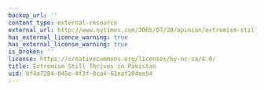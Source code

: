 ```yaml
---
backup_url: ''
content_type: external-resource
external_url: http://www.nytimes.com/2005/07/20/opinion/extremism-still-thrives-in-pakistan.html
has_external_licence_warning: true
has_external_license_warning: true
is_broken: ''
license: https://creativecommons.org/licenses/by-nc-sa/4.0/
title: Extremism Still Thrives in Pakistan
uid: 8f4a7284-045e-4f3f-8ca4-61eaf284ee54
---
```

